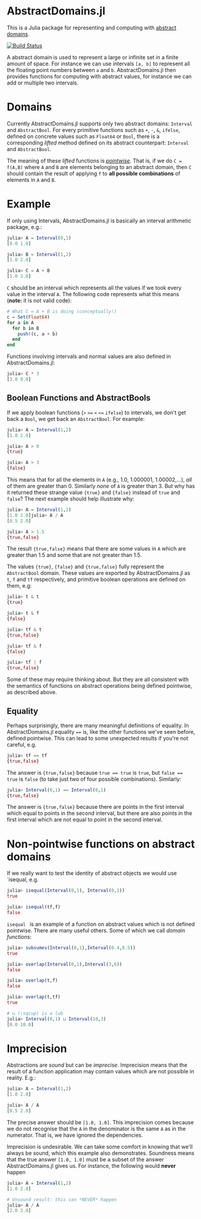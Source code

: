 # AbstractDomains.jl

This is a Julia package for representing and computing with [abstract domains](http://en.wikipedia.org/wiki/Abstract_interpretation#Examples_of_abstract_domains). 

[![Build Status](https://travis-ci.org/zenna/AbstractDomains.jl.svg?branch=master)](https://travis-ci.org/zenna/AbstractDomains.jl)

A abstract domain is used to represent a large or infinite set in a finite amount of space.  For instance we can use intervals `[a, b]` to represent all the floating point numbers between `a` and `b`.  AbstractDomains.jl then provides functions for computing with abstract values, for instance we can add or multiple two intervals.

# Domains

Currently AbstractDomains.jl supports only two abstract domains: `Interval` and `AbstractBool`.  For every primitive functions such as `+`, `-`, `&`, `ifelse`, defined on concrete values such as `Float64` or `Bool`, there is a  corresponding *lifted* method defined on its abstract counterpart: `Interval` and `AbstractBool`.

The meaning of these *lifted* functions is [*pointwise*](http://en.wikipedia.org/wiki/Pointwise).  That is, if we do `C = f(A,B)` where `A` and `B` are elements belonging to an abstract domain, then `C` should contain the result of applying `f` to __all possible combinations__ of elements in `A` and `B`.

# Example

If only using Intervals, AbstractDomains.jl is basically an interval arithmetic package, e.g.:

```julia
julia> A = Interval(0,1)
[0.0 1.0]

julia> B = Interval(1,2)
[1.0 2.0]

julia> C = A + B
[1.0 3.0]
```

`C` should be an interval which represents all the values if we took every value in the interval `A`.  The following code represents what this means (__note:__ it is not valid code):

```julia
# What C = A + B is doing (conceptually!)
c = Set(Float64)
for a in A
  for b in B
    push!(c, a + b)
  end
end
```

Functions involving intervals and normal values are also defined in AbstractDomains.jl:

```julia
julia> C * 3
[3.0 9.0]
```

## Boolean Functions and AbstractBools

If we apply boolean functions (`>` `>=` `<` `<=` `ifelse`) to intervals, we don't get back a `Bool`, we get back an `AbstractBool`.  For example:

```julia
julia> A = Interval(1,2)
[1.0 2.0]

julia> A > 0
{true}

julia> A > 3
{false}
```

This means that for all the elements in `A` (e.g., 1.0, 1.000001, 1.00002,...), *all* of them are greater than 0.  Similarly _none_ of `A` is greater than 3. But why has it returned these strange value `{true}` and `{false}` instead of `true` and `false`?  The next example should help illustrate why:

```julia
julia> A = Interval(1,2)
[1.0 2.0]julia> A / A
[0.5 2.0]

julia> A > 1.5
{true,false}
```

The result `{true,false}` means that there are some values in `A` which are greater than 1.5 and some that are not greater than 1.5.

The values `{true}`, `{false}` and `{true,false}` fully represent the `AbstractBool` domain.  These values are exported by AbstractDomains.jl as `t`, `f` and `tf` respectively, and primitive boolean operations are defined on them, e.g:

```julia
julia> t & t
{true}

julia> t & f
{false}

julia> tf & t
{true,false}

julia> tf & f
{false}

julia> tf | f
{true,false}
```

Some of these may require thinking about.  But they are all consistent with the semantics of functions on abstract operations being defined pointwise, as described above.

## Equality
Perhaps surprisingly, there are many meaningful definitions of equality.  In AbstractDomains.jl equality `==` is, like the other functions we've seen before, defined pointwise.  This can lead to some unexpected results if you're not careful, e.g.

```julia
julia> tf == tf
{true,false}

```

The answer is `{true,false}` because `true == true` is `true`, but `false == true` is `false` (to take just two of four possible combinations).  Similarly:

```julia
julia> Interval(0,1) == Interval(0,1)
{true,false}
```

The answer is `{true,false}` because there are points in the first interval which equal to points in the second interval, but there are also points in the first interval which are not equal to point in the second interval.

# Non-pointwise functions on abstract domains
If we really want to test the identity of abstract objects we would use `isequal, e.g.

```julia
julia> isequal(Interval(0,1), Interval(0,1))
true

julia> isequal(tf,f)
false
```


`isequal ` is an example of a function on abstract values which is not defined pointwise.  There are many useful others.  Some of which we call *domain functions*:

```julia
julia> subsumes(Interval(0,1),Interval(0.4,0.5))
true

julia> overlap(Interval(0,1),Interval(3,6))
false

julia> overlap(t,f)
false

julia> overlap(t,tf)
true

# ⊔ (\sqcup) is a lub
julia> Interval(0,1) ⊔ Interval(10,3)
[0.0 10.0]
```

# Imprecision

Abstractions are *sound* but can be *imprecise*.  Imprecision means that the result of a function application may contain values which are not possible in reality. E.g.:

```julia
julia> A = Interval(1,2)
[1.0 2.0]

julia> A / A
[0.5 2.0]
```

The precise answer should be `[1.0, 1.0]`.  This imprecision comes because we do not recognise that the `A` in the denominator is the same `A` as in the numerator.  That is, we have ignored the dependencies.

Imprecision is undesirable.  We can take some comfort in knowing that we'll always be sound, which this example also demonstrates.  Soundness means that the true answer `[1.0, 1.0]` must be a subset of the answer AbstractDomains.jl gives us.  For instance, the following would __never__ happen

```julia
julia> A = Interval(1,2)
[1.0 2.0]

# Unsound result: this can *NEVER* happen
julia> A / A
[2.0 3.0]
```